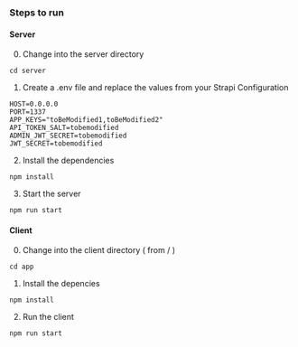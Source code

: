 ### Steps to run

#### Server

0. Change into the server directory

```
cd server
```

1. Create a .env file and replace the values from your Strapi Configuration

```
HOST=0.0.0.0
PORT=1337
APP_KEYS="toBeModified1,toBeModified2"
API_TOKEN_SALT=tobemodified
ADMIN_JWT_SECRET=tobemodified
JWT_SECRET=tobemodified
```

2. Install the dependencies

```
npm install
```

3. Start the server

```
npm run start
```

#### Client

0. Change into the client directory ( from / )

```
cd app
```

1. Install the depencies

```
npm install
```

2. Run the client

```
npm run start
```
